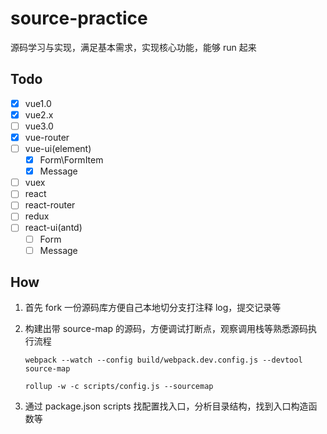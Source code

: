 # source-practice

源码学习与实现，满足基本需求，实现核心功能，能够 run 起来

## Todo

- [x] vue1.0
- [x] vue2.x
- [ ] vue3.0
- [x] vue-router
- [ ] vue-ui(element)
  - [x] Form\FormItem
  - [x] Message
- [ ] vuex
- [ ] react
- [ ] react-router
- [ ] redux
- [ ] react-ui(antd)
  - [ ] Form
  - [ ] Message

## How

1. 首先 fork 一份源码库方便自己本地切分支打注释 log，提交记录等
2. 构建出带 source-map 的源码，方便调试打断点，观察调用栈等熟悉源码执行流程

   ```
   webpack --watch --config build/webpack.dev.config.js --devtool source-map

   rollup -w -c scripts/config.js --sourcemap
   ```

3. 通过 package.json scripts 找配置找入口，分析目录结构，找到入口构造函数等
